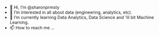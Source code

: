 - 👋 Hi, I’m @sharonprmsty
- 👀 I’m interested in all about data (engineering, analytics, etc).
- 🌱 I’m currently learning Data Analytics, Data Science and 'lil bit Machine Learning.
- 📫 How to reach me ... 

<!---
sharonprmsty/sharonprmsty is a ✨ special ✨ repository because its `README.md` (this file) appears on your GitHub profile.
You can click the Preview link to take a look at your changes.
--->
